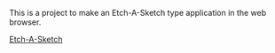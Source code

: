 
This is a project to make an Etch-A-Sketch type application in the web browser.

[Etch-A-Sketch](https://jhaseldendev.github.io/Etch-A-Sketch/)
